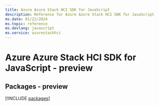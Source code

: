 ```yaml
---
title: Azure Azure Stack HCI SDK for JavaScript
description: Reference for Azure Azure Stack HCI SDK for JavaScript
ms.date: 01/22/2024
ms.topic: reference
ms.devlang: javascript
ms.service: azurestackhci
---
```

# Azure Azure Stack HCI SDK for JavaScript - preview
## Packages - preview
[!INCLUDE [packages](azure-stack-hci-index.md)]